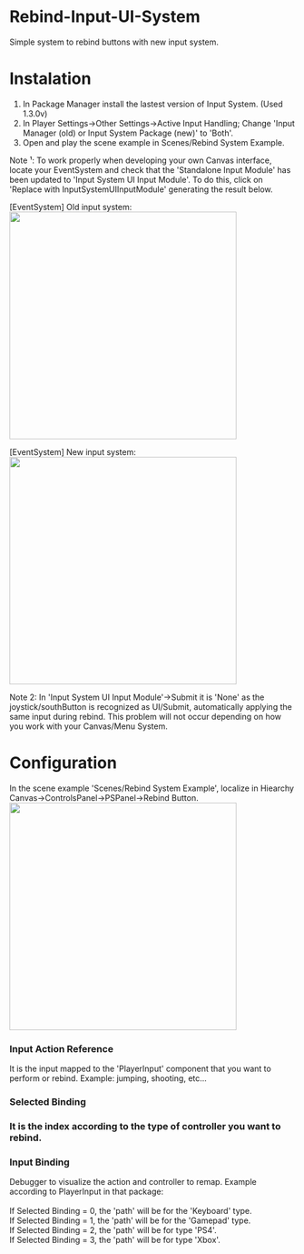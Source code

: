# Rebind-Input-UI-System

Simple system to rebind buttons with new input system.

# Instalation

1) In Package Manager install the lastest version of Input System. (Used 1.3.0v)
2) In Player Settings->Other Settings->Active Input Handling; Change 'Input Manager (old) or Input System Package (new)' to 'Both'.
3) Open and play the scene example in Scenes/Rebind System Example.<br> 

Note ¹: To work properly when developing your own Canvas interface, locate your EventSystem and check that the 'Standalone Input Module' has been updated to 'Input System UI Input Module'. To do this, click on 'Replace with InputSystemUIInputModule' generating the result below. <br>

[EventSystem] Old input system: <br>
<img src= "https://i.ibb.co/gZTwDNs/event-system-before.png" width='400px'>
 
[EventSystem] New input system: <br>
<img src= "https://i.ibb.co/ys1Lz7p/event-system-after.png" width='400px'>

Note 2: In 'Input System UI Input Module'->Submit it is 'None' as the joystick/southButton is recognized as UI/Submit, automatically applying the same input during rebind. This problem will not occur depending on how you work with your Canvas/Menu System.

# Configuration

In the scene example 'Scenes/Rebind System Example', localize in Hiearchy Canvas->ControlsPanel->PSPanel->Rebind Button.  
<img src= "https://i.ibb.co/R6f0Xb2/rebind-button2.png" width='400px'>

<h3>Input Action Reference</h3> 
It is the input mapped to the 'PlayerInput' component that you want to perform or rebind. Example: jumping, shooting, etc... <br>

<h3>Selected Binding<h3> 
It is the index according to the type of controller you want to rebind.
  
<h3>Input Binding</h3> 
Debugger to visualize the action and controller to remap. Example according to PlayerInput in that package: <br> <br>
If Selected Binding = 0, the 'path' will be for the 'Keyboard' type. <br>
If Selected Binding = 1, the 'path' will be for the 'Gamepad' type.  <br>
If Selected Binding = 2, the 'path' will be for type 'PS4'. <br>
If Selected Binding = 3, the 'path' will be for type 'Xbox'. <br>
